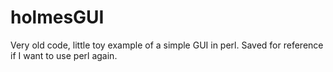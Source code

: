 # holmesGUI

Very old code, little toy example of a simple GUI in perl. Saved for reference if I want to use perl again.
